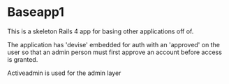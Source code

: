 # Baseapp1

This is a skeleton Rails 4 app for basing other applications off of.

The application has 'devise' embedded for auth with an 'approved' on the user so that an admin person must 
first approve an account before access is granted.

Activeadmin is used for the admin layer  
